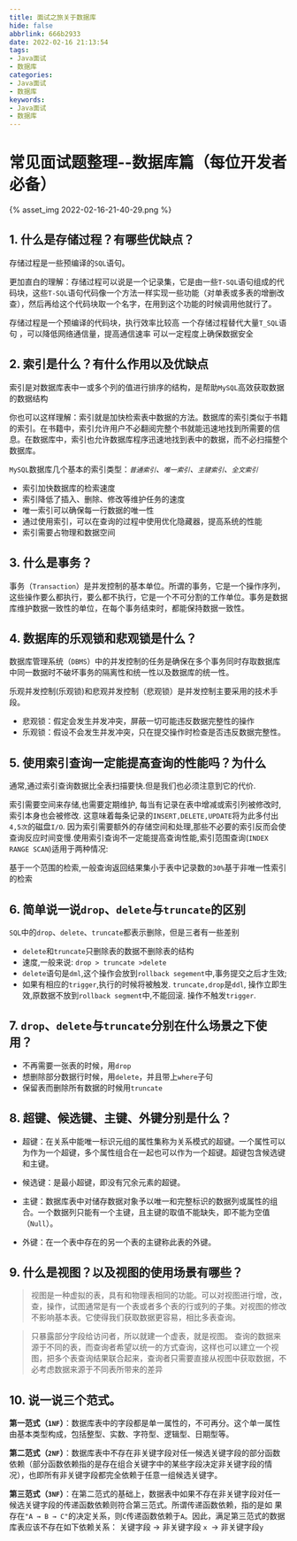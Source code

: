 ```yaml
---
title: 面试之旅关于数据库
hide: false
abbrlink: 666b2933
date: 2022-02-16 21:13:54
tags:
- Java面试
- 数据库
categories:
- Java面试
- 数据库
keywords:
- Java面试
- 数据库
---
```


# 常见面试题整理--数据库篇（每位开发者必备）

{% asset_img 2022-02-16-21-40-29.png %}

## 1. 什么是存储过程？有哪些优缺点？

<!-- more -->

存储过程是一些预编译的``SQL``语句。

更加直白的理解：存储过程可以说是一个记录集，它是由一些``T-SQL``语句组成的代码块，这些``T-SQL``语句代码像一个方法一样实现一些功能（对单表或多表的增删改查），然后再给这个代码块取一个名字，在用到这个功能的时候调用他就行了。

存储过程是一个预编译的代码块，执行效率比较高
一个存储过程替代大量``T_SQL``语句 ，可以降低网络通信量，提高通信速率
可以一定程度上确保数据安全

## 2. 索引是什么？有什么作用以及优缺点

索引是对数据库表中一或多个列的值进行排序的结构，是帮助``MySQL``高效获取数据的数据结构

你也可以这样理解：索引就是加快检索表中数据的方法。数据库的索引类似于书籍的索引。在书籍中，索引允许用户不必翻阅完整个书就能迅速地找到所需要的信息。在数据库中，索引也允许数据库程序迅速地找到表中的数据，而不必扫描整个数据库。

``MySQL``数据库几个基本的索引类型：*``普通索引``、``唯一索引``、``主键索引``、``全文索引``*

- 索引加快数据库的检索速度
- 索引降低了插入、删除、修改等维护任务的速度
- 唯一索引可以确保每一行数据的唯一性
- 通过使用索引，可以在查询的过程中使用优化隐藏器，提高系统的性能
- 索引需要占物理和数据空间

## 3. 什么是事务？

事务（``Transaction``）是并发控制的基本单位。所谓的事务，它是一个操作序列，这些操作要么都执行，要么都不执行，它是一个不可分割的工作单位。事务是数据库维护数据一致性的单位，在每个事务结束时，都能保持数据一致性。

## 4. 数据库的乐观锁和悲观锁是什么？

数据库管理系统（``DBMS``）中的并发控制的任务是确保在多个事务同时存取数据库中同一数据时不破坏事务的隔离性和统一性以及数据库的统一性。

乐观并发控制(乐观锁)和悲观并发控制（悲观锁）是并发控制主要采用的技术手段。

- 悲观锁：假定会发生并发冲突，屏蔽一切可能违反数据完整性的操作
- 乐观锁：假设不会发生并发冲突，只在提交操作时检查是否违反数据完整性。

## 5. 使用索引查询一定能提高查询的性能吗？为什么

通常,通过索引查询数据比全表扫描要快.但是我们也必须注意到它的代价.

索引需要空间来存储,也需要定期维护, 每当有记录在表中增减或索引列被修改时,索引本身也会被修改. 这意味着每条记录的``INSERT,DELETE,UPDATE``将为此多付出``4,5次``的磁盘``I/O``. 因为索引需要额外的存储空间和处理,那些不必要的索引反而会使查询反应时间变慢.使用索引查询不一定能提高查询性能,索引范围查询(``INDEX RANGE SCAN``)适用于两种情况:

基于一个范围的检索,一般查询返回结果集小于表中记录数的``30%``基于非唯一性索引的检索

## 6. 简单说一说``drop``、``delete``与``truncate``的区别

``SQL``中的``drop``、``delete``、``truncate``都表示删除，但是三者有一些差别

- ``delete``和``truncate``只删除表的数据不删除表的结构
- 速度,一般来说: ``drop > truncate >delete``
- ``delete``语句是``dml``,这个操作会放到``rollback segement``中,事务提交之后才生效;
- 如果有相应的``trigger``,执行的时候将被触发. ``truncate,drop``是``ddl``, 操作立即生效,原数据不放到``rollback segment``中,不能回滚. 操作不触发``trigger``.

## 7. ``drop``、``delete``与``truncate``分别在什么场景之下使用？

- 不再需要一张表的时候，用``drop``
- 想删除部分数据行时候，用``delete``，并且带上``where``子句
- 保留表而删除所有数据的时候用``truncate``

## 8. 超键、候选键、主键、外键分别是什么？

- 超键：在关系中能唯一标识元组的属性集称为关系模式的超键。一个属性可以为作为一个超键，多个属性组合在一起也可以作为一个超键。超键包含候选键和主键。

- 候选键：是最小超键，即没有冗余元素的超键。

- 主键：数据库表中对储存数据对象予以唯一和完整标识的数据列或属性的组合。一个数据列只能有一个主键，且主键的取值不能缺失，即不能为空值（``Null``）。

- 外键：在一个表中存在的另一个表的主键称此表的外键。


## 9. 什么是视图？以及视图的使用场景有哪些？

> 视图是一种虚拟的表，具有和物理表相同的功能。可以对视图进行增，改，查，操作，试图通常是有一个表或者多个表的行或列的子集。对视图的修改不影响基本表。它使得我们获取数据更容易，相比多表查询。

> 只暴露部分字段给访问者，所以就建一个虚表，就是视图。
查询的数据来源于不同的表，而查询者希望以统一的方式查询，这样也可以建立一个视图，把多个表查询结果联合起来，查询者只需要直接从视图中获取数据，不必考虑数据来源于不同表所带来的差异

## 10. 说一说三个范式。

**第一范式（``1NF``）**：数据库表中的字段都是单一属性的，不可再分。这个单一属性由基本类型构成，包括整型、实数、字符型、逻辑型、日期型等。

**第二范式（``2NF``）**：数据库表中不存在非关键字段对任一候选关键字段的部分函数依赖（部分函数依赖指的是存在组合关键字中的某些字段决定非关键字段的情况），也即所有非关键字段都完全依赖于任意一组候选关键字。

**第三范式（``3NF``）**：在第二范式的基础上，数据表中如果不存在非关键字段对任一候选关键字段的传递函数依赖则符合第三范式。所谓传递函数依赖，指的是如 果存在``"A → B → C"``的决定关系，则``C``传递函数依赖于``A``。因此，满足第三范式的数据库表应该不存在如下依赖关系： 关键字段 → 非关键字段 ``x ``→ 非关键字段``y``



